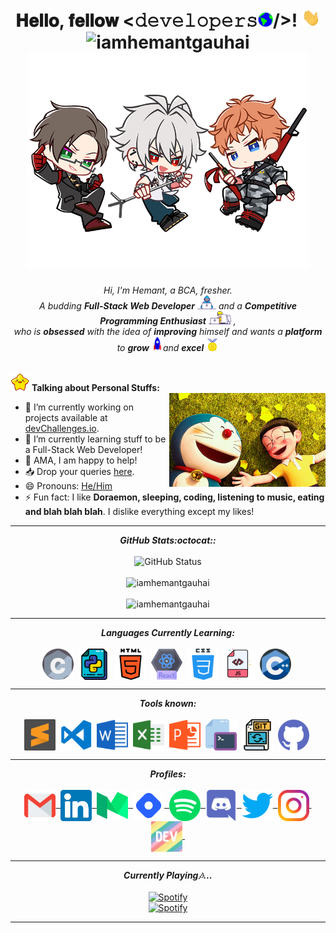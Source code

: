 <h1 align="center">
  𝐇𝐞𝐥𝐥𝐨, 𝐟𝐞𝐥𝐥𝐨𝐰 <𝚍𝚎𝚟𝚎𝚕𝚘𝚙𝚎𝚛𝚜<img src="assets/gifs/Earth.gif" width="24px">/>! <img
      src="assets/gifs/Hi.gif" width="30px"><br>
  <img src="https://komarev.com/ghpvc/?username=iamhemantgauhai" alt="iamhemantgauhai" /><br>
  <img alt="banner" src="assets/gifs/header.png" width="450px" />
</h1>

<p align="center">
  <em>
    Hi, I'm Hemant, a BCA, fresher. <br>
    A budding <b>Full-Stack Web Developer</b> <img src="assets/gifs/Developer.gif" width="30px"> and a <b>Competitive
      Programming Enthusiast</b>&nbsp;<img src="assets/gifs/Designer.gif" width="36px">&nbsp,<br>who is <b>obsessed</b>
    with the idea of <b>improving</b> himself and wants a <b>platform</b> to
    <b>grow</b> <img src="assets/gifs/Rocket.gif" width="18px">and
    <b>excel</b> <img src="assets/gifs/Medal.gif" width="20px"><br><br>
  </em>
</p>
<p align="left">
  <img src="assets/gifs/star.gif" width="30px">&nbsp;<strong>Talking about Personal Stuffs:</strong><br>

  <img align="right" width=250px alt="doraemon" src="assets/gifs/doraemon.gif" />

- 🔭 I’m currently working on projects available at [devChallenges.io](https://devchallenges.io/).<br>
- 🌱 I’m currently learning stuff to be a Full-Stack Web Developer!<br>
- 💬 AMA, I am happy to help!<br>
- 📥 Drop your queries <a target="_blank" href="https://mailto:hemantgauhai320@gmail.com/">here</a>.<br>
- 😄 Pronouns: [He/Him](https://pronoun.is/he)<br>
- ⚡ Fun fact: I like **Doraemon, sleeping, coding, listening to music, eating and blah blah blah**. I dislike
everything
except my likes!
</p>

<hr>

<p align="center">
  <i><b>GitHub Stats:octocat::</b></i><br><br>
  <img
    src="https://github-readme-stats.vercel.app/api?username=iamhemantgauhai&show_icons=true&include_all_commits=true&count_private=true&theme=jolly&layout=compact"
    alt="GitHub Status" />
  <br><br>
  <img src="https://github-readme-streak-stats.herokuapp.com/?user=iamhemantgauhai&theme=jolly" alt="iamhemantgauhai">
  <br><br>
  <img src="https://github-readme-stats.vercel.app/api/top-langs/?username=iamhemantgauhai&theme=jolly" width="500"
    height="470" alt="iamhemantgauhai">
</p>

<hr>

<p align="center">
  <i><b>Languages Currently Learning:</b></i>
  <br><br>
  <img align="center" src="assets/languages/c.svg" width="50px" />&nbsp;
  <img align="center" src="assets/languages/python.svg" width="50px" />&nbsp;
  <img align="center" src="assets/languages/html-5.svg" width="50px" />&nbsp;
  <img align="center" src="assets/languages/react.png" width="50px" />&nbsp;
  <img align="center" src="assets/languages/css.svg" width="50px" />&nbsp;
  <img align="center" src="assets/languages/javascript.svg" width="50px" />&nbsp;
  <img align="center" src="assets/languages/cpp.svg" width="50px" />&nbsp;
</p>

<hr>

<p align="center">
  <i><b>Tools known:</b></i>
  <br><br>
  <img align="center" src="assets/tools/sublime.svg" width="50px" />&nbsp;
  <img align="center" src="assets/tools/vs-code.png" width="50px" />&nbsp;
  <img align="center" src="assets/tools/word.svg" width="50px" />&nbsp;
  <img align="center" src="assets/tools/excel.svg" width="50px" />&nbsp;
  <img align="center" src="assets/tools/powerpoint.svg" width="50px" />&nbsp;
  <img align="center" src="assets/tools/cmd.svg" width="50px" />&nbsp;
  <img align="center" src="assets/tools/git.svg" width="50px" />&nbsp;
  <img align="center" src="assets/tools/github.svg" width="50px" />&nbsp;
</p>

<hr>

<p align="center">
  <i><b>Profiles:</b></i><br><br>
  <a href="mailto:hemantgauhai320@gmail.com">
    <img align="center" alt="Hemant @Mail" width="50px" src="assets/handles/gmail.svg" />&nbsp;
  </a>
  <a href="https://www.linkedin.com/in/iamhemantgauhai">
    <img align="center" alt="Hemant @LinkedIN" width="50px" src="assets/handles/linkedin.svg" />&nbsp;
  </a>
  <a href="https://medium.com/@iamhemantgauhai">
    <img align="center" src="assets/handles/medium.svg" alt="Hemant @Medium Profile" width="50px">&nbsp;
  </a>
  <a href="https://iamhemantgauhai.hashnode.dev/">
    <img align="center" alt="Spotify" width="50px" src="assets/handles/hashnode.png" />&nbsp;
  </a>
  <a href="https://open.spotify.com/playlist/4LNDU4DPg51tDTA7iHUhDQ">
    <img align="center" alt="Spotify" width="50px" src="assets/handles/spotify.png" />&nbsp;
  </a>
  <a href="https://discord.gg/iamhemantgauhai">
    <img align="center" alt="Hemant @Twitter" width="50px" src="assets/handles/discord.png" />&nbsp;
  </a>
  <a href="https://twitter.com/iamhemantgauhai">
    <img align="center" alt="Hemant @Twitter" width="50px" src="assets/handles/twitter.svg" />&nbsp;
  </a>
  <a href="https://www.instagram.com/iamhemantgauhai">
    <img align="center" alt="Hemant @Instagram" width="50px" src="assets/handles/instagram.svg" />&nbsp;
  </a>
  <a href="https://dev.to/iamhemantgauhai">
    <img align="center" src="assets/handles/dev.png" alt="Hemant @DEV Profile" width="50px">&nbsp;
  </a>
</p>

<hr>

<p align="center">
  <i><b>Currently Playing🎶...</b></i>
  <br><br>
  <a href="https://open.spotify.com/playlist/4LNDU4DPg51tDTA7iHUhDQ" />
  <img src="https://novatorem-lostgirljourney.vercel.app/api/spotify" alt="Spotify" />
  </a>
  <br>
  <a href="https://open.spotify.com/playlist/4LNDU4DPg51tDTA7iHUhDQ" />
  <img src="https://spotify-recently-played-readme.vercel.app/api?user=31glrpxgbfoi6qprbrezs4cwwaiu&count=1"
    alt="Spotify" />
  </a>
</p>

<hr>
<!-- can't stop myself from editing🤷... -->
